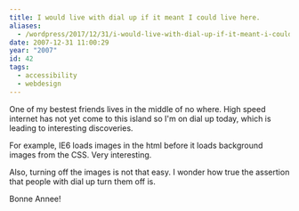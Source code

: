 ```yaml
---
title: I would live with dial up if it meant I could live here.
aliases:
  - /wordpress/2017/12/31/i-would-live-with-dial-up-if-it-meant-i-could-live-here/
date: 2007-12-31 11:00:29
year: "2007"
id: 42
tags:
  - accessibility
  - webdesign
---
```


One of my bestest friends lives in the middle of no where.  High speed internet has not yet come to this island so I'm on dial up today, which is leading to interesting discoveries.

For example, IE6 loads images in the html before it loads background images from the CSS. Very interesting.

Also, turning off the images is not that easy.  I wonder how true the assertion that people with dial up turn them off is.

Bonne Annee!
